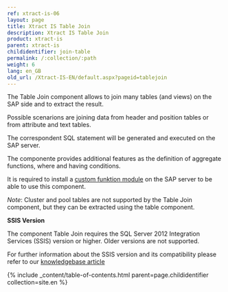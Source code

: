 ```yaml
---
ref: xtract-is-06
layout: page
title: Xtract IS Table Join
description: Xtract IS Table Join
product: xtract-is
parent: xtract-is
childidentifier: join-table
permalink: /:collection/:path
weight: 6
lang: en_GB
old_url: /Xtract-IS-EN/default.aspx?pageid=tablejoin
---
```


The Table Join component allows to join many tables (and views) on the SAP side and to extract the result.  

Possible scenarions are joining data from header and position tables or from attribute and text tables. 
 
The correspondent SQL statement will be generated and executed on the SAP server.  

The componente provides additional features as the definition of aggregate functions, where and having conditions. 

It is required to install a [custom funktion module](https://kb.theobald-software.com/sap/installation-of-the-function-module-z_xtract_is_table_join) on the SAP server to be able to use this component.  

*Note*: Cluster and pool tables are not supported by the Table Join component, but they can be extracted using the table component. 
 

**SSIS Version**

The component Table Join requires the SQL Server 2012 Integration Services (SSIS) version or higher. Older versions are not supported.

For further information about the SSIS version and its compatibility please refer to our [knowledgebase article](https://kb.theobald-software.com/xtract-is/list-of-the-ssisvs-versions-supported-by-xtract-is)

{% include _content/table-of-contents.html parent=page.childidentifier collection=site.en %}